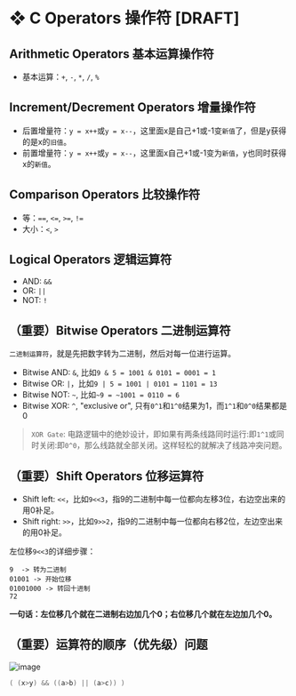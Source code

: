 # ❖ C Operators 操作符 [DRAFT]


## Arithmetic Operators 基本运算操作符

- 基本运算：`+`, `-`, `*`, `/`, `%`

## Increment/Decrement Operators 增量操作符

- 后置增量符：`y = x++`或`y = x--`，这里面x是自己+1或-1变`新值`了，但是y获得的是x的`旧值`。
- 前置增量符：`y = x++`或`y = x--`，这里面x自己+1或-1变为`新值`，y也同时获得x的`新值`。


## Comparison Operators 比较操作符

- 等：`==`, `<=`, `>=`, `!=`
- 大小：`<`, `>`

## Logical Operators 逻辑运算符

- AND: `&&`
- OR: `||`
- NOT: `!`


## （重要）Bitwise Operators 二进制运算符

`二进制运算符`，就是先把数字转为二进制，然后对每一位进行运算。

- Bitwise AND: `&`, 比如`9 & 5 = 1001 & 0101 = 0001 = 1`
- Bitwise OR: `|`，比如`9 | 5 = 1001 | 0101 = 1101 = 13`
- Bitwise NOT: `~`, 比如`~9 = ~1001 = 0110 = 6`
- Bitwise XOR: `^`, "exclusive or", 只有`0^1`和`1^0`结果为1，而`1^1`和`0^0`结果都是0


> `XOR Gate`: 电路逻辑中的绝妙设计，即如果有两条线路同时运行:即`1^1`或同时关闭:即`0^0`，那么线路就全部关闭。这样轻松的就解决了线路冲突问题。


## （重要）Shift Operators 位移运算符

- Shift left: `<<`，比如`9<<3`，指9的二进制中每一位都向左移3位，右边空出来的用0补足。
- Shift right: `>>`，比如`9>>2`，指9的二进制中每一位都向右移2位，左边空出来的用0补足。

左位移`9<<3`的详细步骤：
```
9  -> 转为二进制
01001 -> 开始位移 
01001000 -> 转回十进制
72
```

**一句话：左位移几个就在二进制右边加几个0；右位移几个就在左边加几个0。**


## （重要）运算符的顺序（优先级）问题

![image](https://user-images.githubusercontent.com/14041622/51981668-c34d5980-24ce-11e9-8b09-298c24dc8d2e.png)


```c
( (x>y) && ((a>b) || (a>c)) )
```
